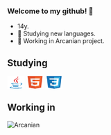 ### Welcome to my github! 👋

- 14y.
- 📌 Studying new languages.
- 📅 Working in Arcanian project.

## Studying

<div style="display: inline_block">
  <img align="center" alt="Java" height="30" width="40" src="https://raw.githubusercontent.com/devicons/devicon/master/icons/java/java-original.svg">
  <img align="center" alt="HTML" height="30" width="40" src="https://raw.githubusercontent.com/devicons/devicon/master/icons/html5/html5-original.svg">
  <img align="center" alt="CSS" height="30" width="40" src="https://raw.githubusercontent.com/devicons/devicon/master/icons/css3/css3-original.svg">
</div>

## Working in
<div style="display: inline_block">
  <img align="center" alt="Arcanian" height="30" width="40" src="https://imgur.com/2q8R0Ri">
</div>
<br>
  
